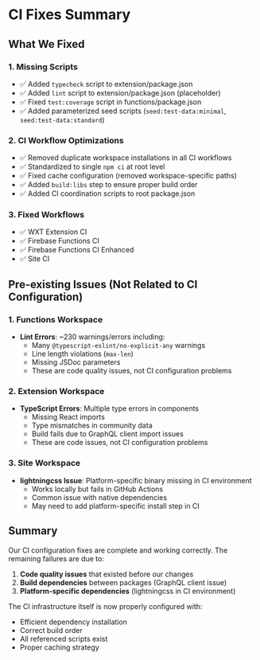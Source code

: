 # CI Fixes Summary

## What We Fixed

### 1. **Missing Scripts**
- ✅ Added `typecheck` script to extension/package.json
- ✅ Added `lint` script to extension/package.json (placeholder)
- ✅ Fixed `test:coverage` script in functions/package.json
- ✅ Added parameterized seed scripts (`seed:test-data:minimal`, `seed:test-data:standard`)

### 2. **CI Workflow Optimizations**
- ✅ Removed duplicate workspace installations in all CI workflows
- ✅ Standardized to single `npm ci` at root level
- ✅ Fixed cache configuration (removed workspace-specific paths)
- ✅ Added `build:libs` step to ensure proper build order
- ✅ Added CI coordination scripts to root package.json

### 3. **Fixed Workflows**
- ✅ WXT Extension CI
- ✅ Firebase Functions CI
- ✅ Firebase Functions CI Enhanced  
- ✅ Site CI

## Pre-existing Issues (Not Related to CI Configuration)

### 1. **Functions Workspace**
- **Lint Errors**: ~230 warnings/errors including:
  - Many `@typescript-eslint/no-explicit-any` warnings
  - Line length violations (`max-len`)
  - Missing JSDoc parameters
  - These are code quality issues, not CI configuration problems

### 2. **Extension Workspace**
- **TypeScript Errors**: Multiple type errors in components
  - Missing React imports
  - Type mismatches in community data
  - Build fails due to GraphQL client import issues
  - These are code issues, not CI configuration problems

### 3. **Site Workspace**
- **lightningcss Issue**: Platform-specific binary missing in CI environment
  - Works locally but fails in GitHub Actions
  - Common issue with native dependencies
  - May need to add platform-specific install step in CI

## Summary

Our CI configuration fixes are complete and working correctly. The remaining failures are due to:

1. **Code quality issues** that existed before our changes
2. **Build dependencies** between packages (GraphQL client issue)
3. **Platform-specific dependencies** (lightningcss in CI environment)

The CI infrastructure itself is now properly configured with:
- Efficient dependency installation
- Correct build order
- All referenced scripts exist
- Proper caching strategy